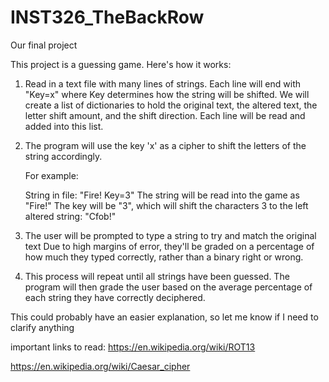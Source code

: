# INST326_TheBackRow
Our final project


This project is a guessing game. Here's how it works:

1) Read in a text file with many lines of strings. Each line will end with "Key=x"
   where Key determines how the string will be shifted.
   We will create a list of dictionaries to hold the original text, the altered text,
   the letter shift amount, and the shift direction. Each line will be read and added
   into this list.

2) The program will use the key 'x' as a cipher to shift the letters of the string
   accordingly.

   For example:

   String in file: "Fire! Key=3"
   The string will be read into the game as "Fire!"
   The key will be "3", which will shift the characters 3 to the left
   altered string: "Cfob!"

3) The user will be prompted to type a string to try and match the original text
   Due to high margins of error, they'll be graded on a percentage of how much
   they typed correctly, rather than a binary right or wrong.

4) This process will repeat until all strings have been guessed. The program will
   then grade the user based on the average percentage of each string they have
   correctly deciphered.

This could probably have an easier explanation, so let me know if I need to clarify anything

important links to read:
https://en.wikipedia.org/wiki/ROT13

https://en.wikipedia.org/wiki/Caesar_cipher
